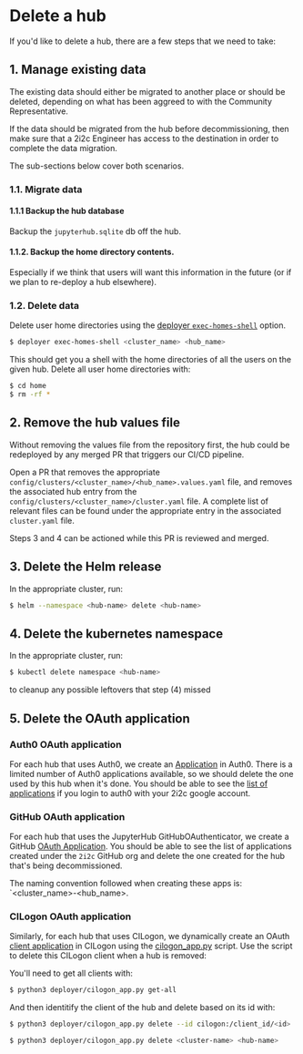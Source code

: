 # Delete a hub

If you'd like to delete a hub, there are a few steps that we need to take:

## 1. Manage existing data
The existing data should either be migrated to another place or should be deleted, depending on what has been aggreed to with the Community Representative.

If the data should be migrated from the hub before decommissioning, then make sure that a 2i2c Engineer has access to the destination in order to complete the data migration.

The sub-sections below cover both scenarios.
### 1.1. Migrate data

#### 1.1.1 Backup the hub database
Backup the `jupyterhub.sqlite` db off the hub.

#### 1.1.2. Backup the home directory contents.
Especially if we think that users will want this information in the future (or if we plan to re-deploy a hub elsewhere).

### 1.2. Delete data
Delete user home directories using the [deployer `exec-homes-shell`](https://github.com/2i2c-org/infrastructure/blob/master/deployer/README.md#exec-homes-shell) option.

```bash
$ deployer exec-homes-shell <cluster_name> <hub_name>
```

This should get you a shell with the home directories of all the users on the given hub. Delete all user home directories with:

```bash
$ cd home
$ rm -rf *
```

## 2. Remove the hub values file
Without removing the values file from the repository first, the hub could be redeployed by any merged PR that triggers our CI/CD pipeline.

Open a PR that removes the appropriate `config/clusters/<cluster_name>/<hub_name>.values.yaml` file, and removes the associated hub entry from the `config/clusters/<cluster_name>/cluster.yaml` file. A complete list of relevant files can be found under the appropriate entry in the associated `cluster.yaml` file.

Steps 3 and 4 can be actioned while this PR is reviewed and merged.

## 3. Delete the Helm release
In the appropriate cluster, run:

```bash
$ helm --namespace <hub-name> delete <hub-name>
```

## 4. Delete the kubernetes namespace

In the appropriate cluster, run:
```bash
$ kubectl delete namespace <hub-name>
```
to cleanup any possible leftovers that step (4) missed

## 5. Delete the OAuth application

### Auth0 OAuth application
For each hub that uses Auth0, we create an [Application](https://auth0.com/docs/applications) in Auth0.  There is a limited number of Auth0 applications available, so we should delete the one used by this hub when it's done. You should be able to see the [list of applications](https://manage.auth0.com/dashboard/us/2i2c/applications) if you login to auth0 with your 2i2c google account.

### GitHub OAuth application
For each hub that uses the JupyterHub GitHubOAuthenticator, we create a GitHub [OAuth Application](https://docs.github.com/en/developers/apps/building-oauth-apps/creating-an-oauth-app). You should be able to see the list of applications created under the `2i2c` GitHub org and delete the one created for the hub that's being decommissioned.

The naming convention followed when creating these apps is: `<cluster_name>-<hub_name>.

### CILogon OAuth application

Similarly, for each hub that uses CILogon, we dynamically create an OAuth [client application](https://cilogon.github.io/oa4mp/server/manuals/dynamic-client-registration.html) in CILogon using the [cilogon_app.py](https://github.com/2i2c-org/infrastructure/blob/HEAD/deployer/cilogon_app.py)
script. Use the script to delete this CILogon client when a hub is removed:

You'll need to get all clients with:

```bash
$ python3 deployer/cilogon_app.py get-all
```

And then identitify the client of the hub and delete based on its id with:

```bash
$ python3 deployer/cilogon_app.py delete --id cilogon:/client_id/<id>
```

```bash
$ python3 deployer/cilogon_app.py delete <cluster-name> <hub-name>
```
